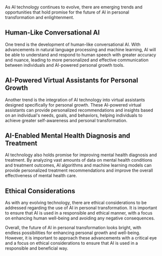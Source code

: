 

As AI technology continues to evolve, there are emerging trends and opportunities that hold promise for the future of AI in personal transformation and enlightenment.

Human-Like Conversational AI
----------------------------

One trend is the development of human-like conversational AI. With advancements in natural language processing and machine learning, AI will be able to understand and respond to human speech with greater accuracy and nuance, leading to more personalized and effective communication between individuals and AI-powered personal growth tools.

AI-Powered Virtual Assistants for Personal Growth
-------------------------------------------------

Another trend is the integration of AI technology into virtual assistants designed specifically for personal growth. These AI-powered virtual assistants can provide personalized recommendations and insights based on an individual's needs, goals, and behaviors, helping individuals to achieve greater self-awareness and personal transformation.

AI-Enabled Mental Health Diagnosis and Treatment
------------------------------------------------

AI technology also holds promise for improving mental health diagnosis and treatment. By analyzing vast amounts of data on mental health conditions and treatment outcomes, AI algorithms and machine learning models can provide personalized treatment recommendations and improve the overall effectiveness of mental health care.

Ethical Considerations
----------------------

As with any evolving technology, there are ethical considerations to be addressed regarding the use of AI in personal transformation. It is important to ensure that AI is used in a responsible and ethical manner, with a focus on enhancing human well-being and avoiding any negative consequences.

Overall, the future of AI in personal transformation looks bright, with endless possibilities for enhancing personal growth and well-being. However, it is important to approach these advancements with a critical eye and a focus on ethical considerations to ensure that AI is used in a responsible and beneficial way.
